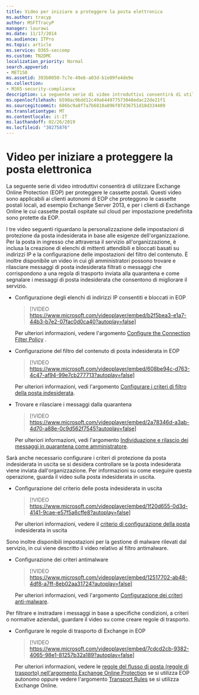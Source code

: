 ```yaml
---
title: Video per iniziare a proteggere la posta elettronica
ms.author: tracyp
author: MSFTTracyP
manager: laurawi
ms.date: 11/17/2014
ms.audience: ITPro
ms.topic: article
ms.service: O365-seccomp
ms.custom: TN2DMC
localization_priority: Normal
search.appverid:
- MET150
ms.assetid: 393b0050-7c7e-49e6-a03d-b1e09fe4de9e
ms.collection:
- M365-security-compliance
description: La seguente serie di video introduttivi consentirà di utilizzare Exchange Online Protection (EOP) per proteggere le cassette postali. Questi video sono applicabili ai clienti autonomi di EOP che proteggono le cassette postali locali, ad esempio Exchange Server 2013, e per i clienti di Exchange Online le cui cassette postali ospitate sul cloud per impostazione predefinita sono protette da EOP.
ms.openlocfilehash: b590ac9bdd12c49a644977573048edac22de21f1
ms.sourcegitcommit: 686bc9a8f7a7b6810a096f07d36751d10d334409
ms.translationtype: MT
ms.contentlocale: it-IT
ms.lasthandoff: 02/26/2019
ms.locfileid: "30275876"
---
```

# <a name="videos-for-getting-started-with-protecting-your-email"></a>Video per iniziare a proteggere la posta elettronica

La seguente serie di video introduttivi consentirà di utilizzare Exchange Online Protection (EOP) per proteggere le cassette postali. Questi video sono applicabili ai clienti autonomi di EOP che proteggono le cassette postali locali, ad esempio Exchange Server 2013, e per i clienti di Exchange Online le cui cassette postali ospitate sul cloud per impostazione predefinita sono protette da EOP. 
  
I tre video seguenti riguardano la personalizzazione delle impostazioni di protezione da posta indesiderata in base alle esigenze dell'organizzazione. Per la posta in ingresso che attraversa il servizio all'organizzazione, è inclusa la creazione di elenchi di mittenti attendibili e bloccati basati su indirizzi IP e la configurazione delle impostazioni del filtro del contenuto. È inoltre disponibile un video in cui gli amministratori possono trovare e rilasciare messaggi di posta indesiderata filtrati o messaggi che corrispondono a una regola di trasporto inviata alla quarantena e come segnalare i messaggi di posta indesiderata che consentono di migliorare il servizio.
  
- Configurazione degli elenchi di indirizzi IP consentiti e bloccati in EOP
    > [!VIDEO https://www.microsoft.com/videoplayer/embed/b2f5bea3-e1a7-44b3-b7e2-07fac0d0ca40?autoplay=false]
  
    Per ulteriori informazioni, vedere l'argomento [Configure the Connection Filter Policy](configure-the-connection-filter-policy.md) . 
    
- Configurazione del filtro del contenuto di posta indesiderata in EOP
    > [!VIDEO https://www.microsoft.com/videoplayer/embed/608be94c-d763-4c47-af94-99e7cb277713?autoplay=false]
  
    Per ulteriori informazioni, vedi l'argomento [Configurare i criteri di filtro della posta indesiderata](configure-your-spam-filter-policies.md). 
    
- Trovare e rilasciare i messaggi dalla quarantena
    > [!VIDEO https://www.microsoft.com/videoplayer/embed/2a78346d-a3ab-4d70-a88e-0c9d562f7545?autoplay=false]
  
    Per ulteriori informazioni, vedi l'argomento [Individuazione e rilascio dei messaggi in quarantena come amministratore](find-and-release-quarantined-messages-as-an-administrator.md). 
    
Sarà anche necessario configurare i criteri di protezione da posta indesiderata in uscita se si desidera controllare se la posta indesiderata viene inviata dall'organizzazione. Per informazioni su come eseguire questa operazione, guarda il video sulla posta indesiderata in uscita.
  
- Configurazione del criterio delle posta indesiderata in uscita
    > [!VIDEO https://www.microsoft.com/videoplayer/embed/1f20d655-0d3d-4141-9cae-e57f5a6cffe8?autoplay=false]
  
    Per ulteriori informazioni, vedere il [criterio di configurazione della posta](configure-the-outbound-spam-policy.md) indesiderata in uscita
    
Sono inoltre disponibili impostazioni per la gestione di malware rilevati dal servizio, in cui viene descritto il video relativo al filtro antimalware.
  
- Configurazione dei criteri antimalware
    > [!VIDEO https://www.microsoft.com/videoplayer/embed/12517702-ab48-4df8-a7ff-8eb02aa31724?autoplay=false]
  
    Per ulteriori informazioni, vedi l'argomento [Configurazione dei criteri anti-malware](configure-anti-malware-policies.md). 
    
Per filtrare e instradare i messaggi in base a specifiche condizioni, a criteri o normative aziendali, guardare il video su come creare regole di trasporto.
  
- Configurare le regole di trasporto di Exchange in EOP
    > [!VIDEO https://www.microsoft.com/videoplayer/embed/7cdcd2cb-9382-4065-98e1-81257b32a189?autoplay=false]
  
    Per ulteriori informazioni, vedere le [regole del flusso di posta (regole di trasporto) nell'argomento Exchange Online Protection](eop/mail-flow-rules-transport-rules-0.md) se si utilizza EOP autonomo oppure vedere l'argomento [Transport Rules](http://technet.microsoft.com/library/743bd525-0ca2-426d-b76c-b4a052bc8886.aspx) se si utilizza Exchange Online. 
    

